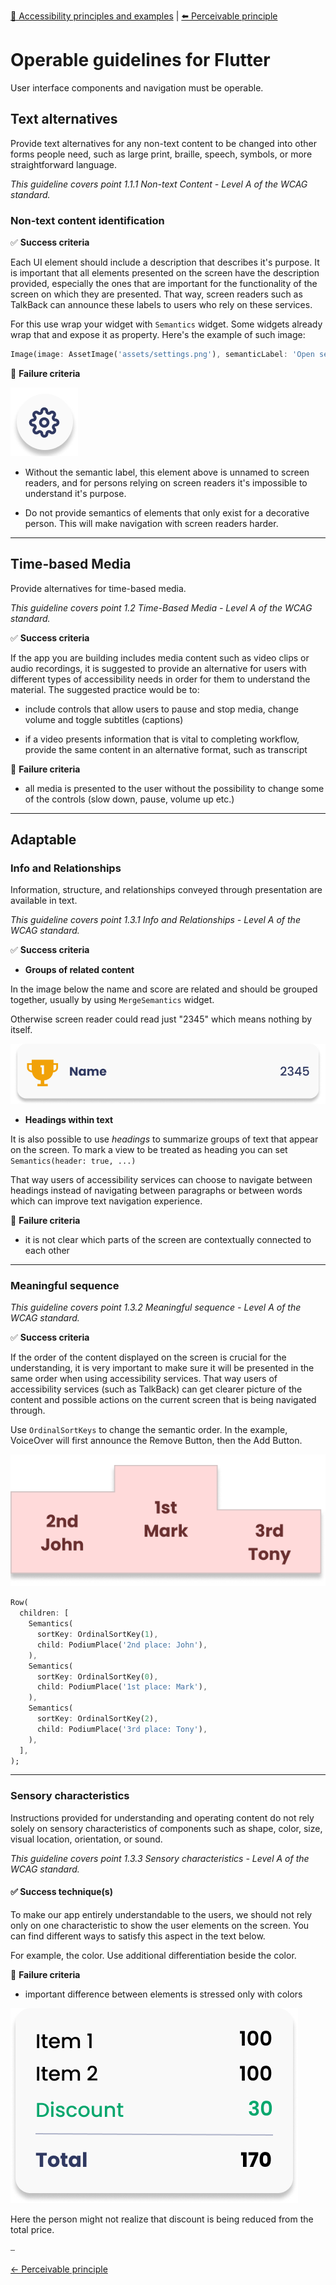 
 [🔼 Accessibility principles and examples](../../principles/accessibility_principles_and_examples.md  "Accessibility principles and examples") | [⬅️ Perceivable principle](../../principles/perceivable_principle.md "Perceivable principle")

# Operable guidelines for Flutter

User interface components and navigation must be operable.

## Text alternatives

Provide text alternatives for any non-text content to be changed into other forms people need, such as large print, braille, speech, symbols, or more straightforward language.

*This guideline covers point 1.1.1 Non-text Content - Level A of the WCAG standard.*

### Non-text content identification

:white_check_mark: **Success criteria**

Each UI element should include a description that describes it's purpose. It is important that all elements presented on the screen have the description provided, especially the ones that are important for the functionality of the screen on which they are presented. That way, screen readers such as TalkBack can announce these labels to users who rely on these services.

For this use wrap your widget with `Semantics` widget. Some widgets already wrap that and expose it as property. Here's the example of such image:

```dart
Image(image: AssetImage('assets/settings.png'), semanticLabel: 'Open settings')
```

:no_entry_sign: **Failure criteria**

![](/resources/images/settings_icon.png)

- Without the semantic label, this element above is unnamed to screen readers, and for persons relying on screen readers it's impossible to understand it's purpose.

- Do not provide semantics of elements that only exist for a decorative person. This will make navigation with screen readers harder.

---

## Time-based Media

Provide alternatives for time-based media.

*This guideline covers point 1.2 Time-Based Media - Level A of the WCAG standard.*

:white_check_mark: **Success criteria**

If the app you are building includes media content such as video clips or audio recordings, it is suggested to provide an alternative for users with different types of accessibility needs in order for them to understand the material. The suggested practice would be to:

- include controls that allow users to pause and stop media, change volume and toggle subtitles (captions)

- if a video presents information that is vital to completing workflow, provide the same content in an alternative format, such as transcript

:no_entry_sign: **Failure criteria**

- all media is presented to the user without the possibility to change some of the controls (slow down, pause, volume up etc.)

---

## Adaptable

### Info and Relationships

Information, structure, and relationships conveyed through presentation are available in text.

*This guideline covers point 1.3.1 Info and Relationships - Level A of the WCAG standard.*

:white_check_mark: **Success criteria**

- **Groups of related content**

In the image below the name and score are related and should be grouped together, usually by using `MergeSemantics` widget.

Otherwise screen reader could read just "2345" which means nothing by itself.

![](/resources/images/score_row.png)

- **Headings within text**

It is also possible to use _headings_ to summarize groups of text that appear on the screen. To mark a view to be treated as heading you can set `Semantics(header: true, ...)` 

That way users of accessibility services can choose to navigate between headings instead of navigating between paragraphs or between words which can improve text navigation experience.

:no_entry_sign: **Failure criteria**

- it is not clear which parts of the screen are contextually connected to each other

---

### Meaningful sequence

*This guideline covers point 1.3.2 Meaningful sequence - Level A of the WCAG standard.*

:white_check_mark: **Success criteria**

If the order of the content displayed on the screen is crucial for the understanding, it is very important to make sure it will be presented in the same order when using accessibility services. That way users of accessibility services (such as TalkBack) can get clearer picture of the content and possible actions on the current screen that is being navigated through.

Use `OrdinalSortKeys` to change the semantic order. In the example, VoiceOver will first announce the Remove Button, then the Add Button.


![](/resources/images/podium.png)

```dart
Row(
  children: [
    Semantics(
      sortKey: OrdinalSortKey(1),
      child: PodiumPlace('2nd place: John'),
    ),
    Semantics(
      sortKey: OrdinalSortKey(0),
      child: PodiumPlace('1st place: Mark'),
    ),
    Semantics(
      sortKey: OrdinalSortKey(2),
      child: PodiumPlace('3rd place: Tony'),
    ),
  ],
);
```

---

### Sensory characteristics

Instructions provided for understanding and operating content do not rely solely on sensory characteristics of components such as shape, color, size, visual location, orientation, or sound.

*This guideline covers point 1.3.3 Sensory characteristics - Level A of the WCAG standard.*
#### ✅ Success technique(s)

To make our app entirely understandable to the users, we should not rely only on one characteristic to show the user elements on the screen. You can find different ways to satisfy this aspect in the text below.

For example, the color. Use additional differentiation beside the color.

:no_entry_sign: **Failure criteria**

- important difference between elements is stressed only with colors

![](/resources/images/bill.png)

Here the person might not realize that discount is being reduced from the total price.

⎯

[← Perceivable principle](../../principles/perceivable_principle.md "Perceivable principle")

